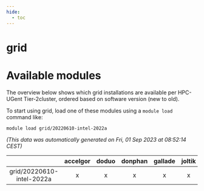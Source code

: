 ```yaml
---
hide:
  - toc
---
```


grid
====

# Available modules


The overview below shows which grid installations are available per HPC-UGent Tier-2cluster, ordered based on software version (new to old).

To start using grid, load one of these modules using a `module load` command like:

```shell
module load grid/20220610-intel-2022a
```

*(This data was automatically generated on Fri, 01 Sep 2023 at 08:52:14 CEST)*  

| |accelgor|doduo|donphan|gallade|joltik|skitty|swalot|victini|
| :---: | :---: | :---: | :---: | :---: | :---: | :---: | :---: | :---: |
|grid/20220610-intel-2022a|x|x|x|x|x|x|x|x|

